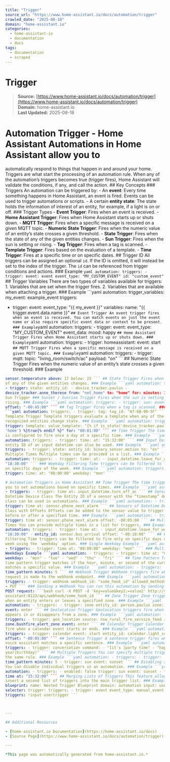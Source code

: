 ```yaml
---
title: "Trigger"
source_url: "https://www.home-assistant.io/docs/automation/trigger"
crawled_date: "2025-08-18"
domain: "home-assistant.io"
categories:
  - home-assistant-io
  - documentation
  - docs
tags:
  - documentation
  - scraped
---
```


# Trigger

> **Source:** [https://www.home-assistant.io/docs/automation/trigger](https://www.home-assistant.io/docs/automation/trigger)  
> **Domain:** home-assistant.io  
> **Last Updated:** 2025-08-18

# Automation Trigger - Home Assistant Automations in Home Assistant allow you to
automatically respond to things that happen in and around your home. Triggers
are what start the processing of an automation rule. When any of the
automation’s triggers becomes true (trigger fires), Home Assistant will validate
the conditions, if any, and call the action. ## Key Concepts ### Triggers An
automation can be triggered by: - An **event**: Every time something happens in
Home Assistant, an event is fired. Events can be used to trigger automations or
scripts. - A certain **entity state**: The state holds the information of
interest of an entity, for example, if a light is on or off. ### Trigger Types -
**Event Trigger**: Fires when an event is received. - **Home Assistant
Trigger**: Fires when Home Assistant starts up or shuts down. - **MQTT
Trigger**: Fires when a specific message is received on a given MQTT topic. -
**Numeric State Trigger**: Fires when the numeric value of an entity’s state
crosses a given threshold. - **State Trigger**: Fires when the state of any of
the given entities changes. - **Sun Trigger**: Fires when the sun is setting or
rising. - **Tag Trigger**: Fires when a tag is scanned. - **Template Trigger**:
Fires based on the evaluation of a template. - **Time Trigger**: Fires at a
specific time or on specific dates. ## Trigger ID All triggers can be assigned
an optional `id`. If the ID is omitted, it will instead be set to the index of
the trigger. The `id` can be referenced from trigger conditions and actions. ###
Example ```yaml automation: triggers: - trigger: event: event event_type:
"MY_CUSTOM_EVENT" id: "custom_event" ``` ## Trigger Variables There are two
types of variables available for triggers: 1. Variables that are set when the
trigger fires. 2. Variables that are available when attaching a trigger. ###
Example ```yaml automation: trigger_variables: my_event: example_event triggers:
- trigger: event: event_type: "{{ my_event }}" variables: name: "{{
trigger.event.data.name }}" ``` ## Event Trigger An event trigger fires when an
event is received. You can match events on just the event name or also require
specific event data or context to be present. ### Example ```yaml automation:
triggers: - trigger: event: event_type: "MY_CUSTOM_EVENT" event_data: mood:
happy ``` ## Home Assistant Trigger Fires when Home Assistant starts up or shuts
down. ### Example ```yaml automation: triggers: - trigger: homeassistant: event:
start ``` ## MQTT Trigger Fires when a specific message is received on a given
MQTT topic. ### Example ```yaml automation: triggers: - trigger: mqtt: topic:
"living_room/switch/ac" payload: "on" ``` ## Numeric State Trigger Fires when
the numeric value of an entity’s state crosses a given threshold. ### Example
```yaml automation: triggers: - trigger: numeric_state: entity_id:
sensor.temperature above: 17 below: 25 ``` ## State Trigger Fires when the state
of any of the given entities changes. ### Example ```yaml automation: triggers:
- trigger: state: entity_id: - device_tracker.paulus -
device_tracker.anne_therese from: "not_home" to: "home" for: minutes: 1 ``` ##
Sun Trigger ### Sunset / Sunrise Trigger Fires when the sun is setting or
rising. ### Example ```yaml automation: triggers: - trigger: sun: event: sunset
offset: "-00:45:00" ``` ## Tag Trigger Fires when a tag is scanned. ### Example
```yaml automation: triggers: - trigger: tag: tag_id: "A7-6B-90-5F" ``` ##
Template Trigger Template triggers evaluate a template when any of the
recognized entities change state. ### Example ```yaml automation: triggers: -
trigger: template: value_template: "{% if is_state('device_tracker.paulus',
'home') %}true{% endif %}" for: "00:01:00" ``` ## Time Trigger The time trigger
is configured to fire once a day at a specific time. ### Example ```yaml
automation: triggers: - trigger: time: at: "15:32:00" ``` ### Input Datetime The
entity ID of an input datetime can also be used. ### Example ```yaml automation:
triggers: - trigger: state: entity_id: binary_sensor.motion to: "on" ``` ###
Multiple Times Multiple times can be provided in a list. ### Example ```yaml
automation: triggers: - trigger: time: at: - input_datetime.leave_for_work -
"18:30:00" ``` ### Weekday Filtering Time triggers can be filtered to fire only
on specific days of the week. ### Example ```yaml automation: triggers: -
trigger: time: at: "08:00:00" weekday: "mon" ```

# Automation Triggers in Home Assistant ## Time Trigger The time trigger allows
you to set automations based on specific times. ### Example ```yaml automation:
- triggers: - trigger: time at: input_datetime.turn_off_ac ``` ## Sensors of
Datetime Device Class The Entity ID of a sensor with the “timestamp” device
class can be used in automations. ### Example ```yaml automation: - triggers: -
trigger: time at: sensor.phone_next_alarm ``` ## Sensors of Datetime Device
Class with Offsets Offsets can be added to the sensor value to trigger actions
before or after a specified time. ### Example ```yaml automation: - triggers: -
trigger: time at: sensor.phone_next_alarm offset: -00:05:00 ``` ## Multiple
Times You can provide multiple times in a list for triggers. ### Example ```yaml
automation: triggers: - trigger: time at: - input_datetime.leave_for_work -
"18:30:00" - entity_id: sensor.bus_arrival offset: "-00:10:00" ``` ## Weekday
Filtering Time triggers can be filtered to fire only on specific days of the
week using the `weekday` option. ### Single Weekday Example ```yaml automation:
- triggers: - trigger: time at: "08:00:00" weekday: "mon" ``` ### Multiple
Weekdays Example ```yaml automation: - triggers: - trigger: time at: "06:30:00"
weekday: - "mon" - "tue" - "wed" - "thu" - "fri" ``` ## Time Pattern Trigger The
time pattern trigger matches if the hour, minute, or second of the current time
matches a specific value. ### Example ```yaml automation: - triggers: - trigger:
time_pattern minutes: 5 ``` ## Webhook Trigger Webhook triggers fire when a web
request is made to the webhook endpoint. ### Example ```yaml automation: -
triggers: - trigger: webhook webhook_id: "some_hook_id" allowed_methods: - POST
- PUT ``` ### Sending a Webhook You can run this automation by sending an HTTP
POST request: ```bash curl -X POST -d 'key=value&key2;=value2' http://your-home-
assistant:8123/api/webhook/some_hook_id ``` ## Zone Trigger Zone triggers fire
when an entity enters or leaves a specified zone. ### Example ```yaml
automation: - triggers: - trigger: zone entity_id: person.paulus zone: zone.home
event: enter ``` ## Geolocation Trigger Geolocation triggers fire when an entity
appears in or disappears from a zone. ### Example ```yaml automation: -
triggers: - trigger: geo_location source: nsw_rural_fire_service_feed zone:
zone.bushfire_alert_zone event: enter ``` ## Calendar Trigger Calendar triggers
fire when a calendar event starts or ends. ### Example ```yaml automation: -
triggers: - trigger: calendar event: start entity_id: calendar.light_schedule
offset: "-00:05:00" ``` ## Sentence Trigger A sentence trigger fires when a
voice assistant matches a specific sentence. ### Example ```yaml automation: -
triggers: - trigger: conversation command: - "[it's ]party time" - "happy (new
year|birthday)" ``` ## Multiple Triggers You can specify multiple triggers for
the same rule. ### Example ```yaml automation: - triggers: - trigger:
time_pattern minutes: 5 - trigger: sun event: sunset ``` ## Disabling a Trigger
You can disable individual triggers in an automation. ### Example ```yaml
automation: - triggers: - enabled: false trigger: sun event: sunset - trigger:
time at: "15:32:00" ``` ## Merging Lists of Triggers This feature allows you to
insert a second list of triggers into the main trigger list. ### Example ```yaml
blueprint: name: Nested Trigger Blueprint domain: automation input: usertrigger:
selector: trigger: triggers: - trigger: event event_type: manual_event -
triggers: !input usertrigger ```



---

## Additional Resources

- [home-assistant.io Documentation](https://home-assistant.io/docs)
- [Source Page](https://www.home-assistant.io/docs/automation/trigger)

---

*This page was automatically generated from home-assistant.io.*